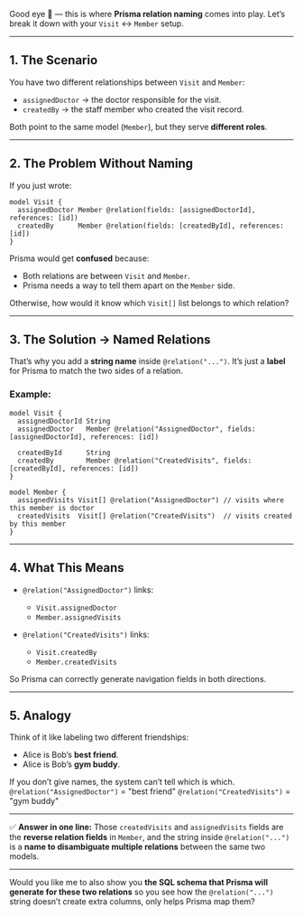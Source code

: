 Good eye 👀 — this is where **Prisma relation naming** comes into play.
Let’s break it down with your `Visit` ↔ `Member` setup.

---

## 1. **The Scenario**

You have two different relationships between `Visit` and `Member`:

* `assignedDoctor` → the doctor responsible for the visit.
* `createdBy` → the staff member who created the visit record.

Both point to the same model (`Member`), but they serve **different roles**.

---

## 2. **The Problem Without Naming**

If you just wrote:

```prisma
model Visit {
  assignedDoctor Member @relation(fields: [assignedDoctorId], references: [id])
  createdBy      Member @relation(fields: [createdById], references: [id])
}
```

Prisma would get **confused** because:

* Both relations are between `Visit` and `Member`.
* Prisma needs a way to tell them apart on the `Member` side.

Otherwise, how would it know which `Visit[]` list belongs to which relation?

---

## 3. **The Solution → Named Relations**

That’s why you add a **string name** inside `@relation("...")`.
It’s just a **label** for Prisma to match the two sides of a relation.

### Example:

```prisma
model Visit {
  assignedDoctorId String
  assignedDoctor   Member @relation("AssignedDoctor", fields: [assignedDoctorId], references: [id])

  createdById      String
  createdBy        Member @relation("CreatedVisits", fields: [createdById], references: [id])
}
```

```prisma
model Member {
  assignedVisits Visit[] @relation("AssignedDoctor") // visits where this member is doctor
  createdVisits  Visit[] @relation("CreatedVisits")  // visits created by this member
}
```

---

## 4. **What This Means**

* `@relation("AssignedDoctor")` links:

  * `Visit.assignedDoctor`
  * `Member.assignedVisits`

* `@relation("CreatedVisits")` links:

  * `Visit.createdBy`
  * `Member.createdVisits`

So Prisma can correctly generate navigation fields in both directions.

---

## 5. **Analogy**

Think of it like labeling two different friendships:

* Alice is Bob’s **best friend**.
* Alice is Bob’s **gym buddy**.

If you don’t give names, the system can’t tell which is which.
`@relation("AssignedDoctor")` = "best friend"
`@relation("CreatedVisits")` = "gym buddy"

---

✅ **Answer in one line:**
Those `createdVisits` and `assignedVisits` fields are the **reverse relation fields** in `Member`, and the string inside `@relation("...")` is a **name to disambiguate multiple relations** between the same two models.

---

Would you like me to also show you **the SQL schema that Prisma will generate for these two relations** so you see how the `@relation("...")` string doesn’t create extra columns, only helps Prisma map them?
